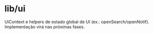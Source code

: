 # lib/ui
UiContext e helpers de estado global de UI (ex.: openSearch/openNotif). Implementação virá nas próximas fases.
